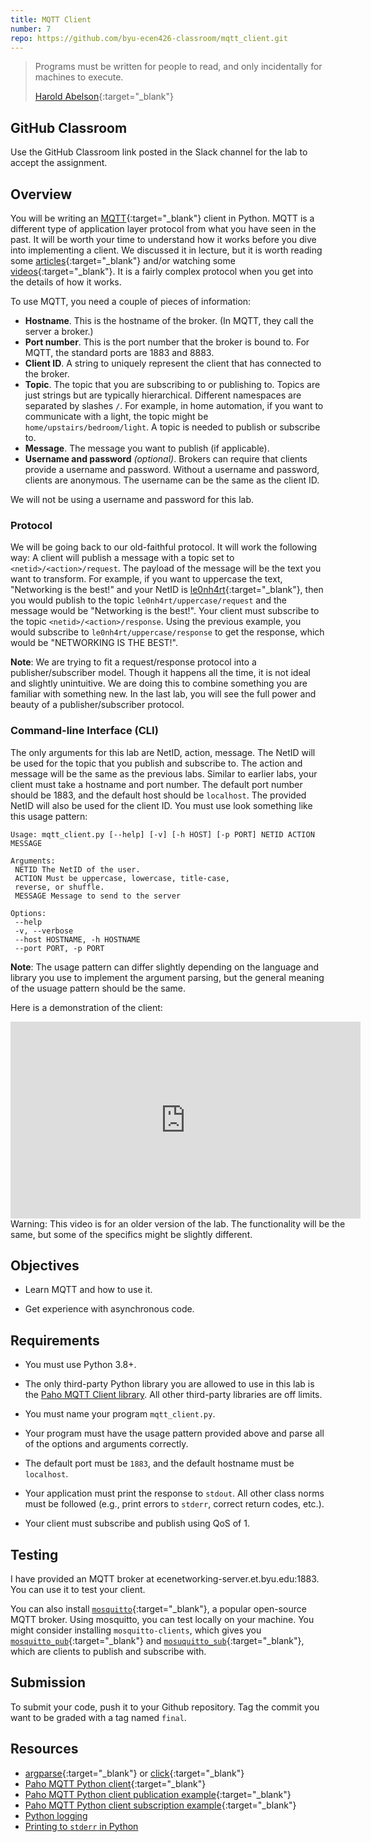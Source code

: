 ```yaml
---
title: MQTT Client
number: 7
repo: https://github.com/byu-ecen426-classroom/mqtt_client.git
---
```


> Programs must be written for people to read, and only incidentally for machines to execute.
> 
> [Harold Abelson](https://en.wikipedia.org/wiki/Hal_Abelson){:target="_blank"}

## GitHub Classroom

Use the GitHub Classroom link posted in the Slack channel for the lab to accept the assignment.


## Overview

You will be writing an [MQTT](https://mqtt.org){:target="_blank"} client in Python. MQTT is a different type of application layer protocol from what you have seen in the past. It will be worth your time to understand how it works before you dive into implementing a client. We discussed it in lecture, but it is worth reading some [articles](https://www.hivemq.com/blog/how-to-get-started-with-mqtt/){:target="_blank"} and/or watching some [videos](https://youtu.be/LKz1jYngpcU){:target="_blank"}. It is a fairly complex protocol when you get into the details of how it works.

To use MQTT, you need a couple of pieces of information:

- **Hostname**. This is the hostname of the broker. (In MQTT, they call the server a broker.)
- **Port number**. This is the port number that the broker is bound to. For MQTT, the standard ports are 1883 and 8883.
- **Client ID**. A string to uniquely represent the client that has connected to the broker.
- **Topic**. The topic that you are subscribing to or publishing to. Topics are just strings but are typically hierarchical. Different namespaces are separated by slashes `/`. For example, in home automation, if you want to communicate with a light, the topic might be `home/upstairs/bedroom/light`. A topic is needed to publish or subscribe to.
- **Message**. The message you want to publish (if applicable).
- **Username and password** *(optional)*. Brokers can require that clients provide a username and password. Without a username and password, clients are anonymous. The username can be the same as the client ID.

We will not be using a username and password for this lab.

### Protocol

We will be going back to our old-faithful protocol. It will work the following way: A client will publish a message with a topic set to `<netid>/<action>/request`. The payload of the message will be the text you want to transform. For example, if you want to uppercase the text, "Networking is the best!" and your NetID is [le0nh4rt](https://en.wikipedia.org/wiki/Squall_Leonhart){:target="_blank"}, then you would publish to the topic `le0nh4rt/uppercase/request` and the message would be "Networking is the best!". Your client must subscribe to the topic `<netid>/<action>/response`. Using the previous example, you would subscribe to `le0nh4rt/uppercase/response` to get the response, which would be "NETWORKING IS THE BEST!".

**Note**: We are trying to fit a request/response protocol into a publisher/subscriber model. Though it happens all the time, it is not ideal and slightly unintuitive. We are doing this to combine something you are familiar with something new. In the last lab, you will see the full power and beauty of a publisher/subscriber protocol.

### Command-line Interface (CLI)

The only arguments for this lab are NetID, action, message. The NetID will be used for the topic that you publish and subscribe to. The action and message will be the same as the previous labs. Similar to earlier labs, your client must take a hostname and port number. The default port number should be 1883, and the default host should be `localhost`. The provided NetID will also be used for the client ID. You must use look something like this usage pattern:

```
Usage: mqtt_client.py [--help] [-v] [-h HOST] [-p PORT] NETID ACTION MESSAGE

Arguments:
 NETID The NetID of the user.
 ACTION Must be uppercase, lowercase, title-case,
 reverse, or shuffle.
 MESSAGE Message to send to the server

Options:
 --help
 -v, --verbose
 --host HOSTNAME, -h HOSTNAME
 --port PORT, -p PORT
```

**Note**: The usage pattern can differ slightly depending on the language and library you use to implement the argument parsing, but the general meaning of the usuage pattern should be the same.

Here is a demonstration of the client:

<iframe width="560" height="315" src="https://www.youtube-nocookie.com/embed/vcE0FdQGQB8" frameborder="0" allow="accelerometer; autoplay; encrypted-media; gyroscope; picture-in-picture" allowfullscreen></iframe>

<div class="alert alert-warning" style="width: 560px" role="alert">
  Warning: This video is for an older version of the lab. The functionality will be the same, but some of the specifics might be slightly different.
</div>

## Objectives

- Learn MQTT and how to use it.

- Get experience with asynchronous code.

## Requirements

- You must use Python 3.8+.

- The only third-party Python library you are allowed to use in this lab is the [Paho MQTT Client library](https://www.eclipse.org/paho/index.php?page=clients/python/docs/index.php). All other third-party libraries are off limits. 

- You must name your program `mqtt_client.py`.

- Your program must have the usage pattern provided above and parse all of the options and arguments correctly.

- The default port must be `1883`, and the default hostname must be `localhost`.

- Your application must print the response to `stdout`. All other class norms must be followed (e.g., print errors to `stderr`, correct return codes, etc.).

- Your client must subscribe and publish using QoS of 1.


## Testing

I have provided an MQTT broker at ecenetworking-server.et.byu.edu:1883. You can use it to test your client. 

You can also install [`mosquitto`](https://mosquitto.org){:target="_blank"}, a popular open-source MQTT broker. Using mosquitto, you can test locally on your machine. You might consider installing `mosquitto-clients`, which gives you [`mosquitto_pub`](https://mosquitto.org/man/mosquitto_pub-1.html){:target="_blank"} and [`mosuquitto_sub`](https://mosquitto.org/man/mosquitto_sub-1.html){:target="_blank"}, which are clients to publish and subscribe with.


## Submission

To submit your code, push it to your Github repository. Tag the commit you want to be graded with a tag named `final`.


## Resources

- [argparse](https://docs.python.org/3/library/argparse.html){:target="_blank"} or [click](https://click.palletsprojects.com/en/8.0.x/){:target="_blank"}
- [Paho MQTT Python client](https://www.eclipse.org/paho/index.php?page=clients/python/docs/index.php){:target="_blank"}
- [Paho MQTT Python client publication example](https://github.com/eclipse/paho.mqtt.python/blob/master/examples/client_pub-wait.py){:target="_blank"}
- [Paho MQTT Python client subscription example](https://github.com/eclipse/paho.mqtt.python/blob/master/examples/client_sub.py){:target="_blank"}
- [Python logging](https://realpython.com/python-logging/)
- [Printing to `stderr` in Python](https://stackoverflow.com/questions/5574702/how-to-print-to-stderr-in-python)

